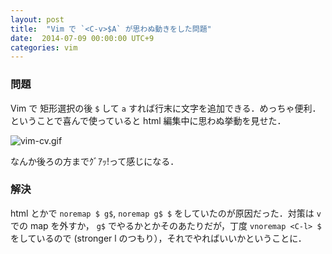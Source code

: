 ```yaml
---
layout: post
title:  "Vim で `<C-v>$A` が思わぬ動きをした問題"
date:  2014-07-09 00:00:00 UTC+9
categories: vim
---
```


### 問題

Vim で 矩形選択の後 `$` して `a` すれば行末に文字を追加できる．めっちゃ便利．
ということで喜んで使っていると html 編集中に思わぬ挙動を見せた．

![vim-cv.gif]({{site.baseurl}}/img/2014-07/09_vim_cv.gif)

なんか後ろの方までｸﾞｱｯ!って感じになる．

### 解決

html とかで `noremap $ g$`, `noremap g$ $` をしていたのが原因だった．対策は `v` での map を外すか，
`g$` でやるかとかそのあたりだが，丁度 `vnoremap <C-l> $` をしているので (stronger l のつもり），それでやればいいかということに．
